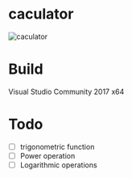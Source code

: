 # caculator
![caculator](https://github.com/alfredxinglkey/caculator/raw/master/Screenshots/caculator.png)

# Build
Visual Studio Community 2017 x64
# Todo
- [ ] trigonometric function
- [ ] Power operation
- [ ] Logarithmic operations
